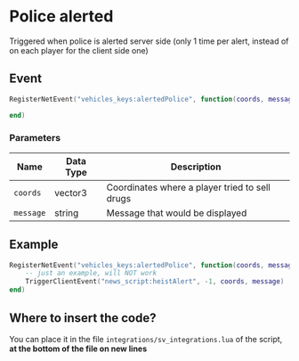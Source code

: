 # Police alerted

Triggered when police is alerted server side (only 1 time per alert, instead of on each player for the client side one)

## Event

```lua
RegisterNetEvent("vehicles_keys:alertedPolice", function(coords, message)

end)
```

### Parameters

| Name      | Data Type | Description                                    |
| --------- | --------- | ---------------------------------------------- |
| `coords`  | vector3   | Coordinates where a player tried to sell drugs |
| `message` | string    | Message that would be displayed                |

## Example

```lua
RegisterNetEvent("vehicles_keys:alertedPolice", function(coords, message)
    -- just an example, will NOT work
    TriggerClientEvent("news_script:heistAlert", -1, coords, message)
end)
```

## Where to insert the code?

You can place it in the file `integrations/sv_integrations.lua` of the script, **at the bottom of the file on new lines**
